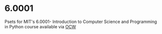 # 6.0001
Psets for MIT's 6.0001- Introduction to Computer Science and Programming in Python course available via [OCW](https://ocw.mit.edu/courses/6-0001-introduction-to-computer-science-and-programming-in-python-fall-2016/) 
